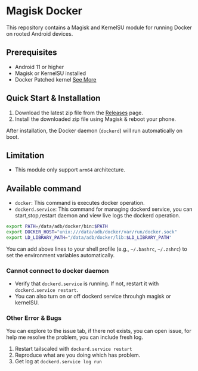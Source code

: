 # Magisk Docker

This repository contains a Magisk and KernelSU module for running Docker on rooted Android devices.

## Prerequisites
- Android 11 or higher
- Magisk or KernelSU installed
- Docker Patched kernel [See More](https://gist.github.com/FreddieOliveira/efe850df7ff3951cb62d74bd770dce27)

## Quick Start & Installation

1. Download the latest zip file from the [Releases](https://github.com/mgksu/dockerd/releases/latest) page.
2. Install the downloaded zip file using Magisk & reboot your phone.


After installation, the Docker daemon (`dockerd`) will run automatically on boot.

## Limitation

- This module only support `arm64` architecture.

## Available command

- `docker`: This command is executes docker operation.
- `dockerd.service`: This command for managing dockerd service, you can start,stop,restart daemon and view live logs the dockerd operation.

```sh
export PATH=/data/adb/docker/bin:$PATH
export DOCKER_HOST="unix:///data/adb/docker/var/run/docker.sock"
export LD_LIBRARY_PATH="/data/adb/docker/lib:$LD_LIBRARY_PATH"
```
You can add above lines to your shell profile (e.g., `~/.bashrc`, `~/.zshrc`) to set the environment variables automatically.

### Cannot connect to docker daemon

- Verify that `dockerd.service` is running. If not, restart it with `dockerd.service restart`.
- You can also turn on or off dockerd service throuhgh magisk or kernelSU.

### Other Error & Bugs

You can explore to the issue tab, if there not exists, you can open issue, for help me resolve the problem, you can include fresh log.

1. Restart tailscaled with `dockerd.service restart`
2. Reproduce what are you doing which has problem.
3. Get log at `dockerd.service log run`